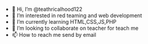 - 👋 Hi, I’m @teathricalhood122
- 👀 I’m interested in red teaming and web development
- 🌱 I’m currently learning HTML,CSS,JS,PHP
- 💞️ I’m looking to collaborate on teacher for teach me 
- 📫 How to reach me send by email

<!---
teathricalhood122/teathricalhood122 is a ✨ special ✨ repository because its `README.md` (this file) appears on your GitHub profile.
You can click the Preview link to take a look at your changes.
--->

